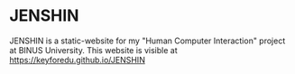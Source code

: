 # JENSHIN
JENSHIN is a static-website for my "Human Computer Interaction" project at BINUS University.
This website is visible at https://keyforedu.github.io/JENSHIN
